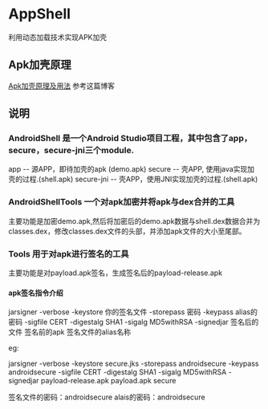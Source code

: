 # AppShell
利用动态加载技术实现APK加壳

## Apk加壳原理
[Apk加壳原理及用法](https://blog.csdn.net/jiangwei0910410003/article/details/48415225) 参考这篇博客

## 说明

### AndroidShell 是一个Android Studio项目工程，其中包含了app，secure，secure-jni三个module.
app -- 源APP，即待加壳的apk (demo.apk)
secure -- 壳APP, 使用java实现加壳的过程.(shell.apk)
secure-jni -- 壳APP，使用JNI实现加壳的过程.(shell.apk)

### AndroidShellTools 一个对apk加密并将apk与dex合并的工具
主要功能是加密demo.apk,然后将加密后的demo.apk数据与shell.dex数据合并为classes.dex，修改classes.dex文件的头部，并添加apk文件的大小至尾部。

### Tools 用于对apk进行签名的工具
主要功能是对payload.apk签名，生成签名后的payload-release.apk

#### apk签名指令介绍

jarsigner -verbose -keystore 你的签名文件 -storepass 密码  -keypass alias的密码 -sigfile CERT -digestalg SHA1 -sigalg MD5withRSA  -signedjar 签名后的文件 签名前的apk 签名文件的alias名称

eg:

jarsigner -verbose -keystore secure.jks -storepass androidsecure -keypass androidsecure -sigfile CERT -digestalg SHA1 -sigalg MD5withRSA -signedjar payload-release.apk payload.apk secure

签名文件的密码：androidsecure
alais的密码：androidsecure